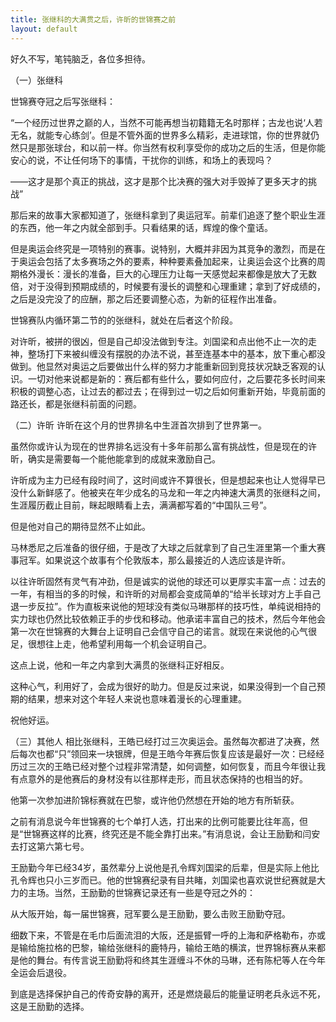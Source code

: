 ```yaml
---
title: 张继科的大满贯之后，许昕的世锦赛之前 
layout: default
---
```



好久不写，笔钝脑乏，各位多担待。

（一）张继科

世锦赛夺冠之后写张继科：

“一个经历过世界之巅的人，当然不可能再想当初籍籍无名时那样；古龙也说‘人若无名，就能专心练剑’。但是不管外面的世界多么精彩，走进球馆，你的世界就仍然只是那张球台，和以前一样。你当然有权利享受你的成功之后的生活，但是你能安心的说，不让任何场下的事情，干扰你的训练，和场上的表现吗？

——这才是那个真正的挑战，这才是那个比决赛的强大对手毁掉了更多天才的挑战”

那后来的故事大家都知道了，张继科拿到了奥运冠军。前辈们追逐了整个职业生涯的东西，他一年之内就全部到手。只看结果的话，辉煌的像个童话。

但是奥运会终究是一项特别的赛事。说特别，大概并非因为其竞争的激烈，而是在于奥运会包括了太多赛场之外的要素，种种要素叠加起来，让奥运会这个比赛的周期格外漫长：漫长的准备，巨大的心理压力让每一天感觉起来都像是放大了无数倍，对于没得到预期成绩的，时候要有漫长的调整和心理重建；拿到了好成绩的，之后是没完没了的应酬，那之后还要调整心态，为新的征程作出准备。

世锦赛队内循环第二节的的张继科，就处在后者这个阶段。

对许昕，被拼的很凶，但是自己却没法做到专注。刘国梁和点出他不止一次的走神，整场打下来被纠缠没有摆脱的办法不说，甚至连基本中的基本，放下重心都没做到。他显然对奥运之后要做出什么样的努力才能重新回到竞技状况缺乏客观的认识。一切对他来说都是新的：赛后都有些什么，要如何应付，之后要花多长时间来积极的调整心态，让过去的都过去；在得到过一切之后如何重新开始，毕竟前面的路还长，都是张继科前面的问题。


（二）许昕
许昕在这个月的世界排名中生涯首次排到了世界第一。

虽然你或许认为现在的世界排名远没有十多年前那么富有挑战性，但是现在的许昕，确实是需要每一个能他能拿到的成就来激励自己。

许昕成为主力已经有段时间了，这时间或许不算很长，但是想起来也让人觉得早已没什么新鲜感了。他被夹在年少成名的马龙和一年之内神速大满贯的张继科之间，生涯履历截止目前，眯起眼睛看上去，满满都写着的“中国队三号”。

但是他对自己的期待显然不止如此。

马林悉尼之后准备的很仔细，于是改了大球之后就拿到了自己生涯里第一个重大赛事冠军。如果说这个故事有个伦敦版本，那么最接近的人选应该是许昕。

以往许昕固然有灵气有冲劲，但是诚实的说他的球还可以更厚实丰富一点：过去的一年，有相当的多的时候，和许昕的对局都会变成简单的“给半长球对方上手自己退一步反拉”。作为直板来说他的短球没有类似马琳那样的技巧性，单纯说相持的实力球也仍然比较依赖正手的步伐和移动。他承诺丰富自己的技术，然后今年他会第一次在世锦赛的大舞台上证明自己会信守自己的诺言。就现在来说他的心气很足，很想往上走，他希望利用每一个机会证明自己。

这点上说，他和一年之内拿到大满贯的张继科正好相反。

这种心气，利用好了，会成为很好的助力。但是反过来说，如果没得到一个自己预期的结果，想来对这个年轻人来说也意味着漫长的心理重建。

祝他好运。

（三）其他人
相比张继科，王皓已经打过三次奥运会。虽然每次都进了决赛，然后每次也都“只”领回来一块银牌，但是王皓今年赛后恢复应该是最好一次：已经经历过三次的王皓已经对整个过程非常清楚，如何调整，如何恢复，而且今年很让我有点意外的是他赛后的身材没有以往那样走形，而且状态保持的也相当的好。

他第一次参加进阶锦标赛就在巴黎，或许他仍然想在开始的地方有所斩获。


之前有消息说今年世锦赛的七个单打人选，打出来的比例可能要比往年高，但是“世锦赛这样的比赛，终究还是不能全靠打出来。”有消息说，会让王励勤和闫安去打这第六第七号。

王励勤今年已经34岁，虽然辈分上说他是孔令辉刘国梁的后辈，但是实际上他比孔令辉也只小三岁而已。他的世锦赛纪录有目共睹，刘国梁也喜欢说世纪赛就是大力的主场。当然，王励勤的世锦赛记录还有一些是夺冠之外的：

从大阪开始，每一届世锦赛，冠军要么是王励勤，要么击败王励勤夺冠。

细数下来，不管是在毛巾后面流泪的大阪，还是振臂一呼的上海和萨格勒布，亦或是输给施拉格的巴黎，输给张继科的鹿特丹，输给王皓的横滨，世界锦标赛从来都是他的舞台。有传言说王励勤将和终其生涯缠斗不休的马琳，还有陈杞等人在今年全运会后退役。

到底是选择保护自己的传奇安静的离开，还是燃烧最后的能量证明老兵永远不死，这是王励勤的选择。
